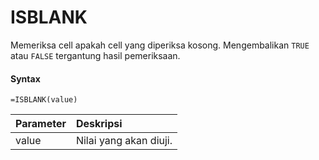 # ISBLANK

Memeriksa cell apakah cell yang diperiksa kosong. Mengembalikan `TRUE` atau `FALSE` tergantung hasil pemeriksaan.

#### Syntax

```text
=ISBLANK(value)
```

| Parameter | Deskripsi |
| :--- | :--- |
| value | Nilai yang akan diuji. |

